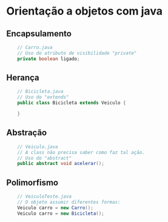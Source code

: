 # Orientação a objetos com java 

## Encapsulamento
```java
    // Carro.java
    // Uso do atributo de visibilidade "private"
    private boolean ligado;	
```
## Herança
```java
    // Bicicleta.java
    // Uso do "extends"
    public class Bicicleta extends Veiculo {

	}
```
## Abstração
```java
    // Veiculo.java
    // A class não precisa saber como faz tal ação.
    // Uso do "abstract"
    public abstract void acelerar();
```
## Polimorfismo
```java
    // VeiculoTeste.java
    // O objeto assumir diferentes formas:
    Veiculo carro = new Carro();
    Veiculo carro = new Bicicleta();
```